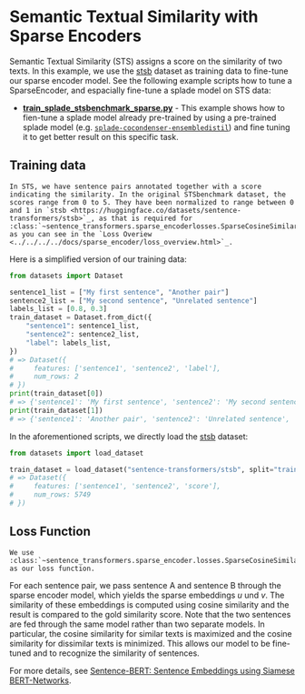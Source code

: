 # Semantic Textual Similarity with Sparse Encoders

Semantic Textual Similarity (STS) assigns a score on the similarity of two texts. In this example, we use the [stsb](https://huggingface.co/datasets/sentence-transformers/stsb) dataset as training data to fine-tune our sparse encoder model. See the following example scripts how to tune a SparseEncoder, and espacially fine-tune a splade model on STS data:

- **[train_splade_stsbenchmark_sparse.py](train_splade_stsbenchmark_sparse.py)** - This example shows how to fien-tune a splade model already pre-trained by using a pre-trained splade model (e.g. [`splade-cocondenser-ensembledistil`](https://huggingface.co/naver/splade-cocondenser-ensembledistil)) and fine tuning it to get better result on this specific task.

## Training data
```{eval-rst}
In STS, we have sentence pairs annotated together with a score indicating the similarity. In the original STSbenchmark dataset, the scores range from 0 to 5. They have been normalized to range between 0 and 1 in `stsb <https://huggingface.co/datasets/sentence-transformers/stsb>`_, as that is required for :class:`~sentence_transformers.sparse_encoderlosses.SparseCosineSimilarityLoss` as you can see in the `Loss Overiew <../../../../docs/sparse_encoder/loss_overview.html>`_.
```

Here is a simplified version of our training data:

```python
from datasets import Dataset

sentence1_list = ["My first sentence", "Another pair"]
sentence2_list = ["My second sentence", "Unrelated sentence"]
labels_list = [0.8, 0.3]
train_dataset = Dataset.from_dict({
    "sentence1": sentence1_list,
    "sentence2": sentence2_list,
    "label": labels_list,
})
# => Dataset({
#     features: ['sentence1', 'sentence2', 'label'],
#     num_rows: 2
# })
print(train_dataset[0])
# => {'sentence1': 'My first sentence', 'sentence2': 'My second sentence', 'label': 0.8}
print(train_dataset[1])
# => {'sentence1': 'Another pair', 'sentence2': 'Unrelated sentence', 'label': 0.3}
```

In the aforementioned scripts, we directly load the [stsb](https://huggingface.co/datasets/sentence-transformers/stsb) dataset:

```python
from datasets import load_dataset

train_dataset = load_dataset("sentence-transformers/stsb", split="train")
# => Dataset({
#     features: ['sentence1', 'sentence2', 'score'],
#     num_rows: 5749
# })
```

## Loss Function
```{eval-rst}
We use :class:`~sentence_transformers.sparse_encoder.losses.SparseCosineSimilarityLoss` as our loss function.
```

For each sentence pair, we pass sentence A and sentence B through the sparse encoder model, which yields the sparse embeddings *u* und *v*. The similarity of these embeddings is computed using cosine similarity and the result is compared to the gold similarity score. Note that the two sentences are fed through the same model rather than two separate models. In particular, the cosine similarity for similar texts is maximized and the cosine similarity for dissimilar texts is minimized. This allows our model to be fine-tuned and to recognize the similarity of sentences.

For more details, see [Sentence-BERT: Sentence Embeddings using Siamese BERT-Networks](https://arxiv.org/abs/1908.10084).

